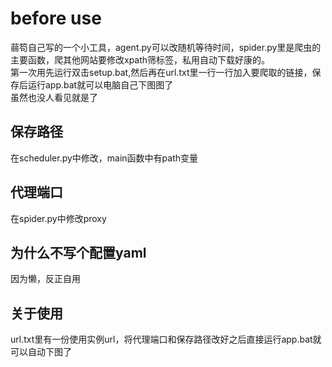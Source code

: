 # before use  
蒻笱自己写的一个小工具，agent.py可以改随机等待时间，spider.py里是爬虫的主要函数，爬其他网站要修改xpath筛标签，私用自动下载好康的。  
第一次用先运行双击setup.bat,然后再在url.txt里一行一行加入要爬取的链接，保存后运行app.bat就可以电脑自己下图图了  
虽然也没人看见就是了  

## 保存路径
在scheduler.py中修改，main函数中有path变量
## 代理端口
在spider.py中修改proxy
## 为什么不写个配置yaml
因为懒，反正自用
## 关于使用
url.txt里有一份使用实例url，将代理端口和保存路径改好之后直接运行app.bat就可以自动下图了
